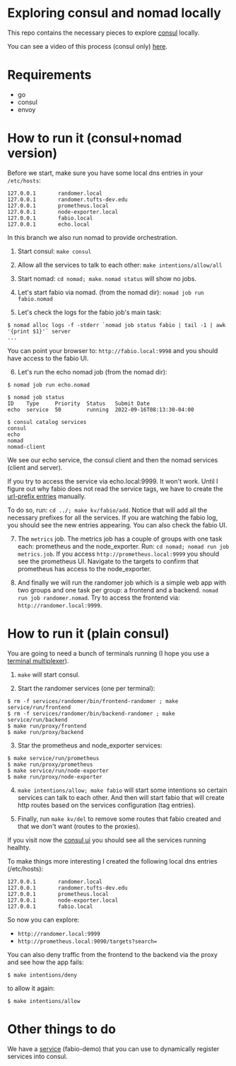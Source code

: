 
# Exploring consul and nomad locally

This repo contains the necessary pieces to explore [consul](https://www.hashicorp.com/products/consul) locally.

You can see a video of this process (consul only) [here](https://vimeo.com/manage/videos/748180645).

# Requirements

- go
- consul
- envoy

# How to run it (consul+nomad version)

Before we start, make sure you have some local dns entries in your `/etc/hosts`:

```
127.0.0.1       randomer.local
127.0.0.1       randomer.tufts-dev.edu
127.0.0.1       prometheus.local
127.0.0.1       node-exporter.local
127.0.0.1       fabio.local
127.0.0.1       echo.local
```

In this branch we also run nomad to provide orchestration.

1. Start consul: `make consul`

2. Allow all the services to talk to each other: `make intentions/allow/all`

3. Start nomad: `cd nomad; make`. `nomad status` will show no jobs.

4. Let's start fabio via nomad. (from the nomad dir): `nomad job run fabio.nomad`

5. Let's check the logs for the fabio job's main task:

```
$ nomad alloc logs -f -stderr `nomad job status fabio | tail -1 | awk '{print $1}'` server
...
```

You can point your browser to: `http://fabio.local:9998` and you should have access to the
fabio UI.

6. Let's run the echo nomad job (from the nomad dir):

```
$ nomad job run echo.nomad

$ nomad job status
ID    Type     Priority  Status   Submit Date
echo  service  50        running  2022-09-16T08:13:30-04:00

$ consul catalog services
consul
echo
nomad
nomad-client
```

We see our echo service, the consul client and then
the nomad services (client and server).

If you try to access the service via echo.local:9999. It won't work. Until I figure out why fabio
does not read the service tags, we have to create the [url-prefix entries](https://fabiolb.net/quickstart/)
manually.

To do so, run: `cd ../; make kv/fabio/add`. Notice that will add all the necessary prefixes for all the
services. If you are watching the fabio log, you should see the new entries appearing. You can also check the
fabio UI.

7. The `metrics` job. The metrics job has a couple of groups with one task each: prometheus and the node_exporter.
Run: `cd nomad; nomad run job metrics.job`. If you access `http://prometheus.local:9999` you should see the prometheus
UI. Navigate to the targets to confirm that prometheus has access to the node_exporter.

8. And finally we will run the randomer job which is a simple web app with two groups and one task
per group: a frontend and a backend. `nomad run job randomer.nomad`. Try to access the frontend via:
`http://randomer.local:9999`.

# How to run it (plain consul)

You are going to need a bunch of terminals running (I hope you use a [terminal multiplexer](https://github.com/tmux/tmux)).

1. `make` will start consul.

2. Start the randomer services (one per terminal):
  ```
  $ rm -f services/randomer/bin/frontend-randomer ; make service/run/frontend
  $ rm -f services/randomer/bin/backend-randomer ; make service/run/backend
  $ make run/proxy/frontend
  $ make run/proxy/backend
  ```

3. Star the prometheus and node_exporter services:
  ```
  $ make service/run/prometheus
  $ make run/proxy/prometheus
  $ make service/run/node-exporter
  $ make run/proxy/node-exporter
  ```

4. `make intentions/allow; make fabio` will start some intentions so certain services can talk to each other.
And then will start fabio that will create http routes based on the services configuration (tag entries).

5. Finally, run `make kv/del` to remove some routes that fabio created and that we don't want (routes to the
proxies).

If you visit now the [consul ui](http://localhost:8500) you should see all the services running healhty.

To make things more interesting I created the following local dns entries (/etc/hosts):

```
127.0.0.1       randomer.local
127.0.0.1       randomer.tufts-dev.edu
127.0.0.1       prometheus.local
127.0.0.1       node-exporter.local
127.0.0.1       fabio.local
```

So now you can explore:

- `http://randomer.local:9999`
- `http://prometheus.local:9090/targets?search=`

You can also deny traffic from the frontend to the backend via the proxy and see how the app fails:

`$ make intentions/deny`

to allow it again:

`$ make intentions/allow`

# Other things to do

We have a [service](https://github.com/fabiolb/fabio/blob/master/demo/server/server.go) (fabio-demo)
that you can use to dynamically register services into consul.

